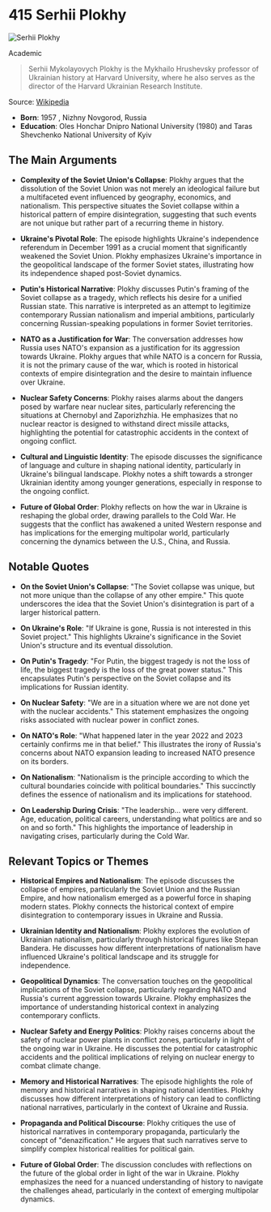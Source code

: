 # 415 Serhii Plokhy


![Serhii Plokhy](https://encrypted-tbn0.gstatic.com/licensed-image?q=tbn:ANd9GcTU_uJVG0wJj4hbUHPE7Q1_7XJd6Ac8xEzINwu2c65eiWgOOzeJIREPlSOQJ6xjFMeuADN1&s=19)

Academic

> Serhii Mykolayovych Plokhy is the Mykhailo Hrushevsky professor of Ukrainian history at Harvard University, where he also serves as the director of the Harvard Ukrainian Research Institute.

Source: [Wikipedia](https://en.wikipedia.org/wiki/Serhii_Plokhy)

- **Born**: 1957 , Nizhny Novgorod, Russia
- **Education**: Oles Honchar Dnipro National University (1980) and Taras Shevchenko National University of Kyiv


## The Main Arguments

- **Complexity of the Soviet Union's Collapse**: Plokhy argues that the dissolution of the Soviet Union was not merely an ideological failure but a multifaceted event influenced by geography, economics, and nationalism. This perspective situates the Soviet collapse within a historical pattern of empire disintegration, suggesting that such events are not unique but rather part of a recurring theme in history.

- **Ukraine's Pivotal Role**: The episode highlights Ukraine's independence referendum in December 1991 as a crucial moment that significantly weakened the Soviet Union. Plokhy emphasizes Ukraine's importance in the geopolitical landscape of the former Soviet states, illustrating how its independence shaped post-Soviet dynamics.

- **Putin's Historical Narrative**: Plokhy discusses Putin's framing of the Soviet collapse as a tragedy, which reflects his desire for a unified Russian state. This narrative is interpreted as an attempt to legitimize contemporary Russian nationalism and imperial ambitions, particularly concerning Russian-speaking populations in former Soviet territories.

- **NATO as a Justification for War**: The conversation addresses how Russia uses NATO's expansion as a justification for its aggression towards Ukraine. Plokhy argues that while NATO is a concern for Russia, it is not the primary cause of the war, which is rooted in historical contexts of empire disintegration and the desire to maintain influence over Ukraine.

- **Nuclear Safety Concerns**: Plokhy raises alarms about the dangers posed by warfare near nuclear sites, particularly referencing the situations at Chernobyl and Zaporizhzhia. He emphasizes that no nuclear reactor is designed to withstand direct missile attacks, highlighting the potential for catastrophic accidents in the context of ongoing conflict.

- **Cultural and Linguistic Identity**: The episode discusses the significance of language and culture in shaping national identity, particularly in Ukraine's bilingual landscape. Plokhy notes a shift towards a stronger Ukrainian identity among younger generations, especially in response to the ongoing conflict.

- **Future of Global Order**: Plokhy reflects on how the war in Ukraine is reshaping the global order, drawing parallels to the Cold War. He suggests that the conflict has awakened a united Western response and has implications for the emerging multipolar world, particularly concerning the dynamics between the U.S., China, and Russia.

## Notable Quotes

- **On the Soviet Union's Collapse**: "The Soviet collapse was unique, but not more unique than the collapse of any other empire." This quote underscores the idea that the Soviet Union's disintegration is part of a larger historical pattern.

- **On Ukraine's Role**: "If Ukraine is gone, Russia is not interested in this Soviet project." This highlights Ukraine's significance in the Soviet Union's structure and its eventual dissolution.

- **On Putin's Tragedy**: "For Putin, the biggest tragedy is not the loss of life, the biggest tragedy is the loss of the great power status." This encapsulates Putin's perspective on the Soviet collapse and its implications for Russian identity.

- **On Nuclear Safety**: "We are in a situation where we are not done yet with the nuclear accidents." This statement emphasizes the ongoing risks associated with nuclear power in conflict zones.

- **On NATO's Role**: "What happened later in the year 2022 and 2023 certainly confirms me in that belief." This illustrates the irony of Russia's concerns about NATO expansion leading to increased NATO presence on its borders.

- **On Nationalism**: "Nationalism is the principle according to which the cultural boundaries coincide with political boundaries." This succinctly defines the essence of nationalism and its implications for statehood.

- **On Leadership During Crisis**: "The leadership... were very different. Age, education, political careers, understanding what politics are and so on and so forth." This highlights the importance of leadership in navigating crises, particularly during the Cold War.

## Relevant Topics or Themes

- **Historical Empires and Nationalism**: The episode discusses the collapse of empires, particularly the Soviet Union and the Russian Empire, and how nationalism emerged as a powerful force in shaping modern states. Plokhy connects the historical context of empire disintegration to contemporary issues in Ukraine and Russia.

- **Ukrainian Identity and Nationalism**: Plokhy explores the evolution of Ukrainian nationalism, particularly through historical figures like Stepan Bandera. He discusses how different interpretations of nationalism have influenced Ukraine's political landscape and its struggle for independence.

- **Geopolitical Dynamics**: The conversation touches on the geopolitical implications of the Soviet collapse, particularly regarding NATO and Russia's current aggression towards Ukraine. Plokhy emphasizes the importance of understanding historical context in analyzing contemporary conflicts.

- **Nuclear Safety and Energy Politics**: Plokhy raises concerns about the safety of nuclear power plants in conflict zones, particularly in light of the ongoing war in Ukraine. He discusses the potential for catastrophic accidents and the political implications of relying on nuclear energy to combat climate change.

- **Memory and Historical Narratives**: The episode highlights the role of memory and historical narratives in shaping national identities. Plokhy discusses how different interpretations of history can lead to conflicting national narratives, particularly in the context of Ukraine and Russia.

- **Propaganda and Political Discourse**: Plokhy critiques the use of historical narratives in contemporary propaganda, particularly the concept of "denazification." He argues that such narratives serve to simplify complex historical realities for political gain.

- **Future of Global Order**: The discussion concludes with reflections on the future of the global order in light of the war in Ukraine. Plokhy emphasizes the need for a nuanced understanding of history to navigate the challenges ahead, particularly in the context of emerging multipolar dynamics.
